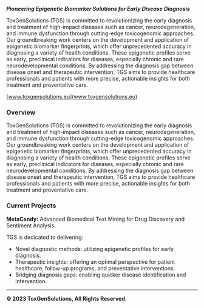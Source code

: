 ***Pioneering Epigenetic Biomarker Solutions for Early Disease Diagnosis***

ToxGenSolutions (TGS) is committed to revolutionizing the early diagnosis and treatment of high-impact diseases such as cancer, neurodegeneration, and immune dysfunction through cutting-edge toxicogenomic approaches. Our groundbreaking work centers on the development and application of epigenetic biomarker fingerprints, which offer unprecedented accuracy in diagnosing a variety of health conditions. These epigenetic profiles serve as early, preclinical indicators for diseases, especially chronic and rare neurodevelopmental conditions. By addressing the diagnosis gap between disease onset and therapeutic intervention, TGS aims to provide healthcare professionals and patients with more precise, actionable insights for both treatment and preventative care.

[www.toxgensolutions.eu](www.toxgensolutions.eu)

### Overview

ToxGenSolutions (TGS) is committed to revolutionizing the early diagnosis and treatment of high-impact diseases such as cancer, neurodegeneration, and immune dysfunction through cutting-edge toxicogenomic approaches. Our groundbreaking work centers on the development and application of epigenetic biomarker fingerprints, which offer unprecedented accuracy in diagnosing a variety of health conditions. These epigenetic profiles serve as early, preclinical indicators for diseases, especially chronic and rare neurodevelopmental conditions. By addressing the diagnosis gap between disease onset and therapeutic intervention, TGS aims to provide healthcare professionals and patients with more precise, actionable insights for both treatment and preventative care.

### Current Projects

**MetaCandy:** Advanced Biomedical Text Mining for Drug Discovery and Sentiment Analysis.

TGS is dedicated to delivering:
- Novel diagnostic methods: utilizing epigenetic profiles for early diagnosis.
- Therapeutic insights: offering an optimal perspective for patient healthcare, follow-up programs, and preventative interventions.
- Bridging diagnosis gaps: enabling quicker disease identification and intervention.

---
**© 2023 ToxGenSolutions, All Rights Reserved.**
